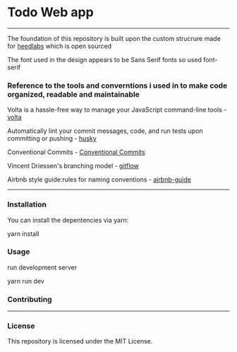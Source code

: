 # Todo Web app

---
The foundation of this repository is built upon the custom strucrure made for [heedlabs](https://heedlabs.com/) which is open sourced

The font used in the design appears to be Sans Serif fonts so used font-serif

### Reference to the tools and converntions i used in to make code organized, readable and maintainable

Volta is a hassle-free way to manage your JavaScript command-line tools - [volta](https://docs.volta.sh/guide/)

Automatically lint your commit messages, code, and run tests upon committing or pushing - [husky](https://typicode.github.io/husky/)

Conventional Commits - [Conventional Commits](https://www.conventionalcommits.org/en/v1.0.0/)

Vincent Driessen's branching model - [gitflow](https://nvie.com/posts/a-successful-git-branching-model/)

Airbnb style guide:rules for naming conventions - [airbnb-guide](https://airbnb.io/javascript/css-in-javascript/)

---

### Installation

You can install the depentencies via yarn:

yarn install

### Usage

run development server

yarn run dev

### Contributing

---

### License

This repository is licensed under the MIT License.

